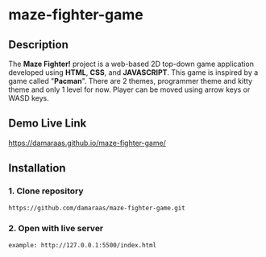 # maze-fighter-game

## Description
The **Maze Fighter!** project is a web-based 2D top-down game application developed using **HTML**, **CSS**, and **JAVASCRIPT**. This game is inspired by a game called "**Pacman**". There are 2 themes, programmer theme and kitty theme and only 1 level for now. Player can be moved using arrow keys or WASD keys.

## Demo Live Link
https://damaraas.github.io/maze-fighter-game/

## Installation
### 1. Clone repository
```sh
https://github.com/damaraas/maze-fighter-game.git
```

### 2. Open with live server
```sh
example: http://127.0.0.1:5500/index.html
```

